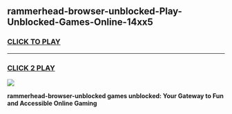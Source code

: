 
## rammerhead-browser-unblocked-Play-Unblocked-Games-Online-14xx5
<h3>
<a href="https://premium76.site?title=rammerhead-browser-unblocked&ref=25A">CLICK TO PLAY</a></h3>
<hr>

<h3>
<a href="https://premium76.site?title=rammerhead-browser-unblocked&ref=25A">CLICK 2 PLAY</a>
  
</h3>

<a href="https://premium76.site?title=rammerhead-browser-unblocked&ref=25A"><img src="https://clearcache.store/games.png"></a>


**rammerhead-browser-unblocked games unblocked: Your Gateway to Fun and Accessible Online Gaming**
